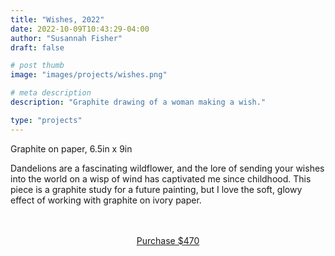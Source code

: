 ```yaml
---
title: "Wishes, 2022"
date: 2022-10-09T10:43:29-04:00
author: "Susannah Fisher"
draft: false

# post thumb
image: "images/projects/wishes.png"

# meta description
description: "Graphite drawing of a woman making a wish."

type: "projects"
---
```


<figcaption>Graphite on paper, 6.5in x 9in</figcaption>

Dandelions are a fascinating wildflower, and the lore of sending your wishes into the world on a wisp of wind has captivated me since childhood. This piece is a graphite study for a future painting, but I love the soft, glowy effect of working with graphite on ivory paper.

<br>
<br>
<center><a href="https://buy.stripe.com/00g02jeCZdwC4WQ7ss" class="btn btn-outline-primary" target="_blank">Purchase $470</a></center>






